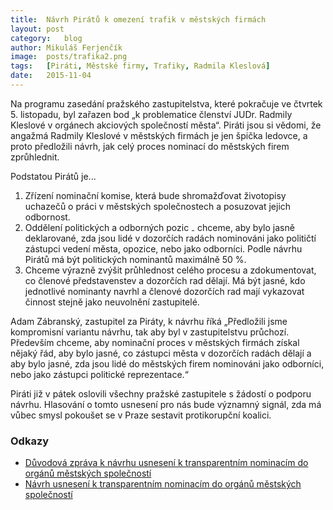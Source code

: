 ```yaml
---
title:	Návrh Pirátů k omezení trafik v městských firmách
layout:	post
category:	blog
author:	Mikuláš Ferjenčík
image:	posts/trafika2.png
tags:	[Piráti, Městské firmy, Trafiky, Radmila Kleslová]
date:	2015-11-04
---
```


Na programu zasedání pražského zastupitelstva, které pokračuje ve čtvrtek 5. listopadu, byl zařazen bod „k problematice členství JUDr. Radmily Kleslové v orgánech akciových společností města“. Piráti jsou si vědomi, že angažmá Radmily Kleslové v městských firmách je jen špička ledovce, a proto předložili návrh, jak celý proces nominací do městských firem zprůhlednit. 

Podstatou Pirátů je...

1) Zřízení nominační komise, která bude shromažďovat životopisy uchazečů o práci v městských společnostech a posuzovat jejich odbornost. 
2) Oddělení politických a odborných pozic ₋ chceme, aby bylo jasně deklarované, zda jsou lidé v dozorčích radách nominováni jako političtí zástupci vedení města, opozice, nebo jako odborníci. Podle návrhu Pirátů má být politických nominantů maximálně 50 %. 
3) Chceme výrazně zvýšit průhlednost celého procesu a zdokumentovat, co členové představenstev a dozorčích rad dělají. Má být jasné, kdo jednotlivé nominanty navrhl a členové dozorčích rad mají vykazovat činnost stejně jako neuvolnění zastupitelé. 

Adam Zábranský, zastupitel za Piráty, k návrhu říká „Předložili jsme kompromisní variantu návrhu, tak aby byl v zastupitelstvu průchozí. Především chceme, aby nominační proces v městských firmách získal nějaký řád, aby bylo jasné, co zástupci města v dozorčích radách dělají a aby bylo jasné, zda jsou lidé do městských firem nominováni jako odborníci, nebo jako zástupci politické reprezentace.“

Piráti již v pátek oslovili všechny pražské zastupitele s žádostí o podporu návrhu. Hlasování o tomto usnesení pro nás bude významný signál, zda má vůbec smysl pokoušet se v Praze sestavit protikorupční koalici. 

### Odkazy

* [Důvodová zpráva k návrhu usnesení k transparentním nominacím do orgánů městských společností](https://github.com/pirati-cz/KlubPraha/blob/master/materialy/mestske-firmy/stop-trafikam/duvodova-zprava.md)
* [Návrh usnesení k transparentním nominacím do orgánů městských společností](https://github.com/pirati-cz/KlubPraha/blob/master/materialy/mestske-firmy/stop-trafikam/nominace.pdf)


